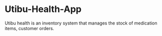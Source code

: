 # Utibu-Health-App
Utibu health is an inventory system that manages the stock of medication items, customer orders.
